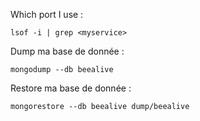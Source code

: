 Which port I use :
```
lsof -i | grep <myservice>
```

Dump ma base de donnée :
```
mongodump --db beealive
```

Restore ma base de donnée :
```
mongorestore --db beealive dump/beealive
```

